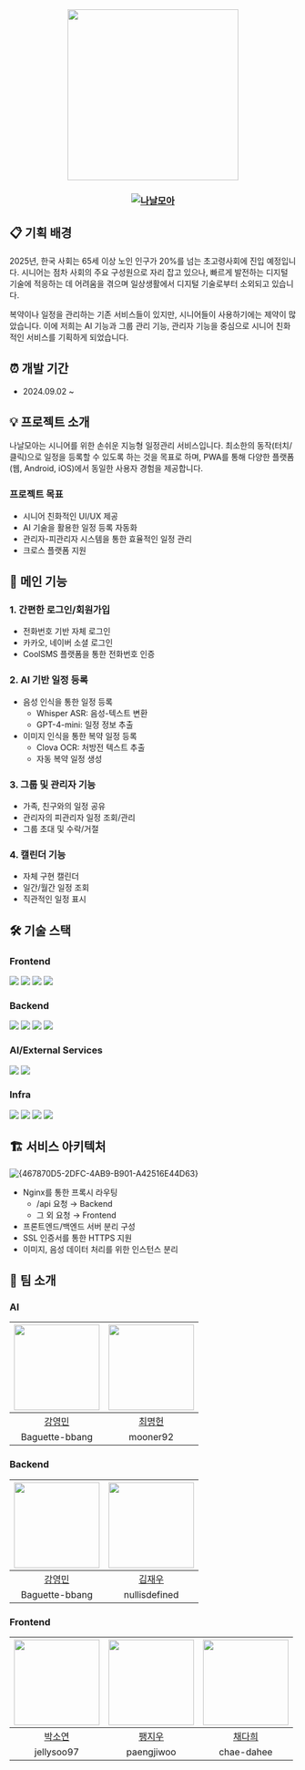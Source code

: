 <div align="center">
<img src="https://github.com/user-attachments/assets/18ecee70-eb0d-4d6b-b0cf-3b4662c358a8" width="300">
<br>
<h3>
  <a href="https://nanalmoa.site/login">
    <img src="https://img.shields.io/badge/나날모아_바로가기-FF6B6B?style=for-the-badge&logo=internetexplorer&logoColor=white" alt="나날모아"/>
  </a>
</h3>
</div>

## 📋 기획 배경

2025년, 한국 사회는 65세 이상 노인 인구가 20%를 넘는 초고령사회에 진입 예정입니다. 시니어는 점차 사회의 주요 구성원으로 자리 잡고 있으나, 빠르게 발전하는 디지털 기술에 적응하는 데 어려움을 겪으며 일상생활에서 디지털 기술로부터 소외되고 있습니다.

복약이나 일정을 관리하는 기존 서비스들이 있지만, 시니어들이 사용하기에는 제약이 많았습니다. 이에 저희는 AI 기능과 그룹 관리 기능, 관리자 기능을 중심으로 시니어 친화적인 서비스를 기획하게 되었습니다.

## ⏰ 개발 기간
- 2024.09.02 ~

## 💡 프로젝트 소개

나날모아는 시니어를 위한 손쉬운 지능형 일정관리 서비스입니다. 최소한의 동작(터치/클릭)으로 일정을 등록할 수 있도록 하는 것을 목표로 하며, PWA를 통해 다양한 플랫폼(웹, Android, iOS)에서 동일한 사용자 경험을 제공합니다.

### 프로젝트 목표
- 시니어 친화적인 UI/UX 제공
- AI 기술을 활용한 일정 등록 자동화
- 관리자-피관리자 시스템을 통한 효율적인 일정 관리
- 크로스 플랫폼 지원

## 🎯 메인 기능

### 1. 간편한 로그인/회원가입
- 전화번호 기반 자체 로그인
- 카카오, 네이버 소셜 로그인
- CoolSMS 플랫폼을 통한 전화번호 인증

### 2. AI 기반 일정 등록
- 음성 인식을 통한 일정 등록
  - Whisper ASR: 음성-텍스트 변환
  - GPT-4-mini: 일정 정보 추출
- 이미지 인식을 통한 복약 일정 등록
  - Clova OCR: 처방전 텍스트 추출
  - 자동 복약 일정 생성

### 3. 그룹 및 관리자 기능
- 가족, 친구와의 일정 공유
- 관리자의 피관리자 일정 조회/관리
- 그룹 초대 및 수락/거절

### 4. 캘린더 기능
- 자체 구현 캘린더
- 일간/월간 일정 조회
- 직관적인 일정 표시

## 🛠 기술 스택

### Frontend
<div>
<img src="https://img.shields.io/badge/react-61DAFB?style=for-the-badge&logo=react&logoColor=black">
<img src="https://img.shields.io/badge/typescript-3178C6?style=for-the-badge&logo=typescript&logoColor=white">
<img src="https://img.shields.io/badge/PWA-5A0FC8?style=for-the-badge&logo=pwa&logoColor=white">
<img src="https://img.shields.io/badge/nginx-009639?style=for-the-badge&logo=nginx&logoColor=white">
</div>

### Backend
<div>
<img src="https://img.shields.io/badge/nestjs-E0234E?style=for-the-badge&logo=nestjs&logoColor=white">
<img src="https://img.shields.io/badge/typescript-3178C6?style=for-the-badge&logo=typescript&logoColor=white">
<img src="https://img.shields.io/badge/JWT-000000?style=for-the-badge&logo=jsonwebtokens&logoColor=white">
<img src="https://img.shields.io/badge/postgresql-4169E1?style=for-the-badge&logo=postgresql&logoColor=white">
</div>

### AI/External Services
<div>
<img src="https://img.shields.io/badge/OpenAI-412991?style=for-the-badge&logo=openai&logoColor=white">
<img src="https://img.shields.io/badge/Naver_Clova-03C75A?style=for-the-badge&logo=naver&logoColor=white">
</div>

### Infra
<div>
<img src="https://img.shields.io/badge/amazon_ec2-FF9900?style=for-the-badge&logo=amazonec2&logoColor=white">
<img src="https://img.shields.io/badge/amazon_rds-527FFF?style=for-the-badge&logo=amazonrds&logoColor=white">
<img src="https://img.shields.io/badge/github_actions-2088FF?style=for-the-badge&logo=githubactions&logoColor=white">
<img src="https://img.shields.io/badge/docker-2496ED?style=for-the-badge&logo=docker&logoColor=white">
</div>

## 🏗 서비스 아키텍처
![{467870D5-2DFC-4AB9-B901-A42516E44D63}](https://github.com/user-attachments/assets/6b887643-a6f5-4225-802c-fa529985d15e)

- Nginx를 통한 프록시 라우팅
  - /api 요청 → Backend
  - 그 외 요청 → Frontend
- 프론트엔드/백엔드 서버 분리 구성
- SSL 인증서를 통한 HTTPS 지원
- 이미지, 음성 데이터 처리를 위한 인스턴스 분리

## 👥 팀 소개

<div>


### AI
| <img src="https://github.com/Baguette-bbang.png" width="150"> | <img src="https://github.com/mooner92.png" width="150"> |
|:---:|:---:|
| [강영민](https://github.com/Baguette-bbang) | [최명헌](https://github.com/mooner92) |
| Baguette-bbang | mooner92 |

### Backend
| <img src="https://github.com/Baguette-bbang.png" width="150"> | <img src="https://github.com/nullisdefined.png" width="150"> |
|:---:|:---:|
| [강영민](https://github.com/Baguette-bbang) | [김재우](https://github.com/nullisdefined) |
| Baguette-bbang | nullisdefined |

### Frontend
| <img src="https://github.com/jellysoo97.png" width="150"> | <img src="https://github.com/paengjiwoo.png" width="150"> | <img src="https://github.com/chae-dahee.png" width="150"> |
|:---:|:---:|:---:|
| [박소연](https://github.com/jellysoo97) | [팽지우](https://github.com/paengjiwoo) | [채다희](https://github.com/chae-dahee) |
| jellysoo97 | paengjiwoo | chae-dahee |

</div>
